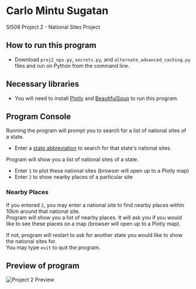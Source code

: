 # Carlo Mintu Sugatan
SI508 Project 2 - National Sites Project

## How to run this program
- Download `proj2_nps.py`, `secrets.py`, and `alternate_advanced_caching.py` files and run on Python from the command line.

## Necessary libraries
- You will need to install [Plotly](https://plot.ly/python/getting-started/) and [BeautifulSoup](https://www.crummy.com/software/BeautifulSoup/bs4/doc/) to run this program.

## Program Console
Running the program will prompt you to search for a list of national sites of a state.
- Enter a [state abbreviation](http://www.stateabbreviations.us/) to search for that state's national sites.

Program will show you a list of national sites of a state.
- Enter `1` to plot these national sites (browser will open up to a Plotly map)
- Enter `2` to show nearby places of a particular site

### Nearby Places
If you entered `2`, you may enter a national site to find nearby places within 10km around that national site.<br>
Program will show you a list of nearby places. It will ask you if you would like to see these places on a map (browser will open up to a Plotly map). 

If not, program will restart to ask for another state you would like to show the national sites for.<br>
You may type `exit` to quit the program.

## Preview of program
![Project 2 Preview](https://github.com/carlosugatan/SI508-Project2/raw/master/Project-2-Preview.gif)
      
